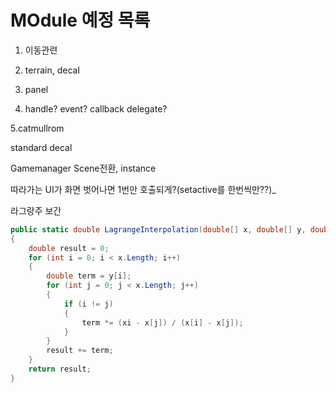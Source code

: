 # MOdule 예정 목록

1. 이동관련

2. terrain, decal

3. panel

4. handle? event? callback delegate?

5.catmullrom 

standard decal



Gamemanager Scene전환, instance 


따라가는 UI가 화면 벗어나면 1번만 호출되게?(setactive를 한번씩만??)_


라그랑주 보간

```cs
public static double LagrangeInterpolation(double[] x, double[] y, double xi)
{
    double result = 0;
    for (int i = 0; i < x.Length; i++)
    {
        double term = y[i];
        for (int j = 0; j < x.Length; j++)
        {
            if (i != j)
            {
                term *= (xi - x[j]) / (x[i] - x[j]);
            }
        }
        result += term;
    }
    return result;
}
```
